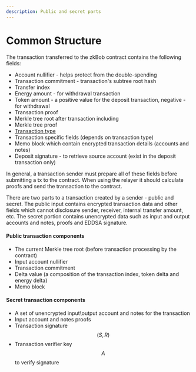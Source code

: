 ```yaml
---
description: Public and secret parts
---
```


# Common Structure

The transaction transferred to the zkBob contract contains the following fields:

* Account nullifier - helps protect from the double-spending
* Transaction commitment - transaction's subtree root hash
* Transfer index
* Energy amount - for withdrawal transaction
* Token amount - a positive value for the deposit transaction, negative - for withdrawal
* Transaction proof
* Merkle tree root after transaction including
* Merkle tree proof
* [Transaction type](transaction-types.md)
* Transaction specific fields (depends on transaction type)
* Memo block which contain encrypted transaction details (accounts and notes)
* Deposit signature - to retrieve source account (exist in the deposit transaction only)

In general, a transaction sender must prepare all of these fields before submitting a tx to the contract. When using the relayer it should calculate proofs and send the transaction to the contract.

There are two parts to a transaction created by a sender -  public and secret. The public input contains encrypted transaction data and other fields which cannot disclosure sender, receiver, internal transfer amount, etc. The secret portion contains unencrypted data such as input and output accounts and notes, proofs and EDDSA signature.

#### Public transaction components

* The current Merkle tree root (before transaction processing by the contract)
* Input account nullifier
* Transaction commitment
* Delta value (a composition of the transaction index, token delta and energy delta)
* Memo block

#### Secret transaction components

* A set of unencrypted input\output account and notes for the transaction
* Input account and notes proofs
* Transaction signature $$(S, R)$$
* Transaction verifier key $$A$$ to verify signature



